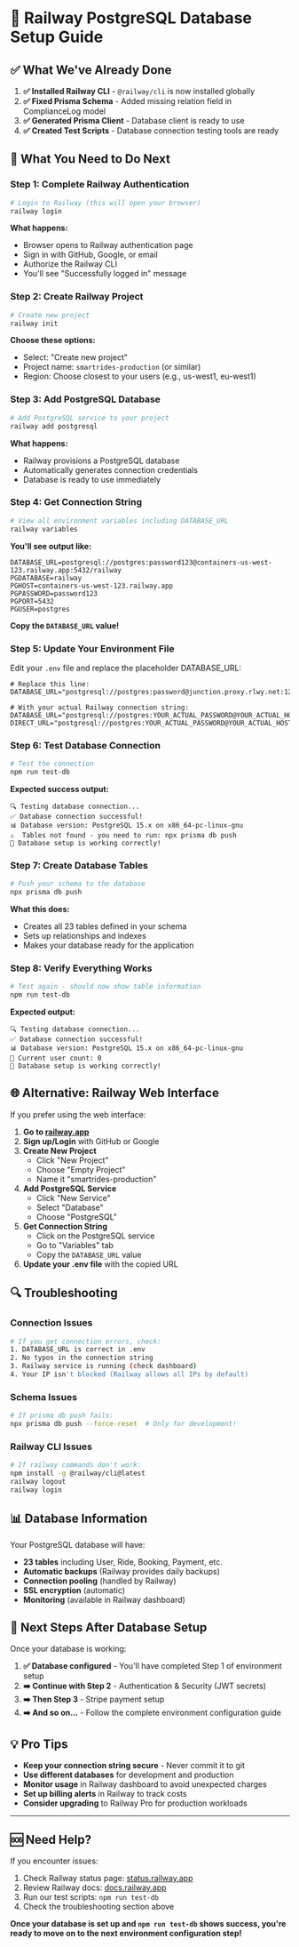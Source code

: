 # 🚂 Railway PostgreSQL Database Setup Guide

## ✅ **What We've Already Done**

1. **✅ Installed Railway CLI** - `@railway/cli` is now installed globally
2. **✅ Fixed Prisma Schema** - Added missing relation field in ComplianceLog model
3. **✅ Generated Prisma Client** - Database client is ready to use
4. **✅ Created Test Scripts** - Database connection testing tools are ready

## 🔧 **What You Need to Do Next**

### **Step 1: Complete Railway Authentication**

```bash
# Login to Railway (this will open your browser)
railway login
```

**What happens:**
- Browser opens to Railway authentication page
- Sign in with GitHub, Google, or email
- Authorize the Railway CLI
- You'll see "Successfully logged in" message

### **Step 2: Create Railway Project**

```bash
# Create new project
railway init
```

**Choose these options:**
- Select: "Create new project"
- Project name: `smartrides-production` (or similar)
- Region: Choose closest to your users (e.g., us-west1, eu-west1)

### **Step 3: Add PostgreSQL Database**

```bash
# Add PostgreSQL service to your project
railway add postgresql
```

**What happens:**
- Railway provisions a PostgreSQL database
- Automatically generates connection credentials
- Database is ready to use immediately

### **Step 4: Get Connection String**

```bash
# View all environment variables including DATABASE_URL
railway variables
```

**You'll see output like:**
```
DATABASE_URL=postgresql://postgres:password123@containers-us-west-123.railway.app:5432/railway
PGDATABASE=railway
PGHOST=containers-us-west-123.railway.app
PGPASSWORD=password123
PGPORT=5432
PGUSER=postgres
```

**Copy the `DATABASE_URL` value!**

### **Step 5: Update Your Environment File**

Edit your `.env` file and replace the placeholder DATABASE_URL:

```env
# Replace this line:
DATABASE_URL="postgresql://postgres:password@junction.proxy.rlwy.net:12345/railway"

# With your actual Railway connection string:
DATABASE_URL="postgresql://postgres:YOUR_ACTUAL_PASSWORD@YOUR_ACTUAL_HOST:5432/railway"
DIRECT_URL="postgresql://postgres:YOUR_ACTUAL_PASSWORD@YOUR_ACTUAL_HOST:5432/railway"
```

### **Step 6: Test Database Connection**

```bash
# Test the connection
npm run test-db
```

**Expected success output:**
```
🔍 Testing database connection...
✅ Database connection successful!
📊 Database version: PostgreSQL 15.x on x86_64-pc-linux-gnu
⚠️  Tables not found - you need to run: npx prisma db push
🎉 Database setup is working correctly!
```

### **Step 7: Create Database Tables**

```bash
# Push your schema to the database
npx prisma db push
```

**What this does:**
- Creates all 23 tables defined in your schema
- Sets up relationships and indexes
- Makes your database ready for the application

### **Step 8: Verify Everything Works**

```bash
# Test again - should now show table information
npm run test-db
```

**Expected output:**
```
🔍 Testing database connection...
✅ Database connection successful!
📊 Database version: PostgreSQL 15.x on x86_64-pc-linux-gnu
👥 Current user count: 0
🎉 Database setup is working correctly!
```

## 🌐 **Alternative: Railway Web Interface**

If you prefer using the web interface:

1. **Go to [railway.app](https://railway.app)**
2. **Sign up/Login** with GitHub or Google
3. **Create New Project**
   - Click "New Project"
   - Choose "Empty Project"
   - Name it "smartrides-production"
4. **Add PostgreSQL Service**
   - Click "New Service"
   - Select "Database"
   - Choose "PostgreSQL"
5. **Get Connection String**
   - Click on the PostgreSQL service
   - Go to "Variables" tab
   - Copy the `DATABASE_URL` value
6. **Update your .env file** with the copied URL

## 🔍 **Troubleshooting**

### **Connection Issues**
```bash
# If you get connection errors, check:
1. DATABASE_URL is correct in .env
2. No typos in the connection string
3. Railway service is running (check dashboard)
4. Your IP isn't blocked (Railway allows all IPs by default)
```

### **Schema Issues**
```bash
# If prisma db push fails:
npx prisma db push --force-reset  # Only for development!
```

### **Railway CLI Issues**
```bash
# If railway commands don't work:
npm install -g @railway/cli@latest
railway logout
railway login
```

## 📊 **Database Information**

Your PostgreSQL database will have:
- **23 tables** including User, Ride, Booking, Payment, etc.
- **Automatic backups** (Railway provides daily backups)
- **Connection pooling** (handled by Railway)
- **SSL encryption** (automatic)
- **Monitoring** (available in Railway dashboard)

## 🚀 **Next Steps After Database Setup**

Once your database is working:

1. **✅ Database configured** - You'll have completed Step 1 of environment setup
2. **➡️ Continue with Step 2** - Authentication & Security (JWT secrets)
3. **➡️ Then Step 3** - Stripe payment setup
4. **➡️ And so on...** - Follow the complete environment configuration guide

## 💡 **Pro Tips**

- **Keep your connection string secure** - Never commit it to git
- **Use different databases** for development and production
- **Monitor usage** in Railway dashboard to avoid unexpected charges
- **Set up billing alerts** in Railway to track costs
- **Consider upgrading** to Railway Pro for production workloads

---

## 🆘 **Need Help?**

If you encounter issues:
1. Check Railway status page: [status.railway.app](https://status.railway.app)
2. Review Railway docs: [docs.railway.app](https://docs.railway.app)
3. Run our test scripts: `npm run test-db`
4. Check the troubleshooting section above

**Once your database is set up and `npm run test-db` shows success, you're ready to move on to the next environment configuration step!**